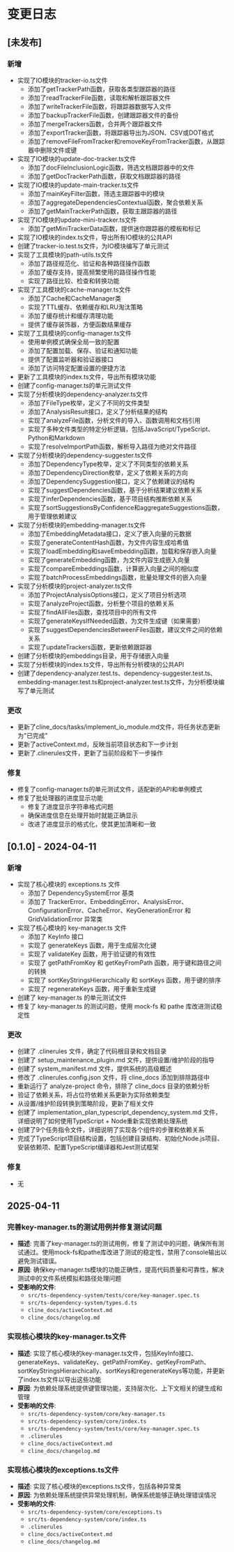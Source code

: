 # 变更日志

## [未发布]

### 新增
- 实现了IO模块的tracker-io.ts文件
  - 添加了getTrackerPath函数，获取各类型跟踪器的路径
  - 添加了readTrackerFile函数，读取和解析跟踪器文件
  - 添加了writeTrackerFile函数，将跟踪器数据写入文件
  - 添加了backupTrackerFile函数，创建跟踪器文件的备份
  - 添加了mergeTrackers函数，合并两个跟踪器文件
  - 添加了exportTracker函数，将跟踪器导出为JSON、CSV或DOT格式
  - 添加了removeFileFromTracker和removeKeyFromTracker函数，从跟踪器中删除文件或键
- 实现了IO模块的update-doc-tracker.ts文件
  - 添加了docFileInclusionLogic函数，筛选文档跟踪器中的文件
  - 添加了getDocTrackerPath函数，获取文档跟踪器的路径
- 实现了IO模块的update-main-tracker.ts文件
  - 添加了mainKeyFilter函数，筛选主跟踪器中的模块
  - 添加了aggregateDependenciesContextual函数，聚合依赖关系
  - 添加了getMainTrackerPath函数，获取主跟踪器的路径
- 实现了IO模块的update-mini-tracker.ts文件
  - 添加了getMiniTrackerData函数，提供迷你跟踪器的模板和标记
- 实现了IO模块的index.ts文件，导出所有IO模块的公共API
- 创建了tracker-io.test.ts文件，为IO模块编写了单元测试
- 实现了工具模块的path-utils.ts文件
  - 添加了路径规范化、验证和各种路径操作函数
  - 添加了缓存支持，提高频繁使用的路径操作性能
  - 实现了路径比较、检查和转换功能
- 实现了工具模块的cache-manager.ts文件
  - 添加了Cache和CacheManager类
  - 实现了TTL缓存、依赖缓存和LRU淘汰策略
  - 添加了缓存统计和缓存清理功能
  - 提供了缓存装饰器，方便函数结果缓存
- 实现了工具模块的config-manager.ts文件
  - 使用单例模式确保全局一致的配置
  - 添加了配置加载、保存、验证和通知功能
  - 提供了配置监听器和验证器接口
  - 添加了访问特定配置设置的便捷方法
- 更新了工具模块的index.ts文件，导出所有模块功能
- 创建了config-manager.ts的单元测试文件
- 实现了分析模块的dependency-analyzer.ts文件
  - 添加了FileType枚举，定义了不同的文件类型
  - 添加了AnalysisResult接口，定义了分析结果的结构
  - 实现了analyzeFile函数，分析文件的导入、函数调用和文档引用
  - 实现了多种文件类型的特定分析逻辑，包括JavaScript/TypeScript、Python和Markdown
  - 实现了resolveImportPath函数，解析导入路径为绝对文件路径
- 实现了分析模块的dependency-suggester.ts文件
  - 添加了DependencyType枚举，定义了不同类型的依赖关系
  - 添加了DependencyDirection枚举，定义了依赖关系的方向
  - 添加了DependencySuggestion接口，定义了依赖建议的结构
  - 实现了suggestDependencies函数，基于分析结果建议依赖关系
  - 实现了inferDependencies函数，基于项目结构推断依赖关系
  - 实现了sortSuggestionsByConfidence和aggregateSuggestions函数，用于管理依赖建议
- 实现了分析模块的embedding-manager.ts文件
  - 添加了EmbeddingMetadata接口，定义了嵌入向量的元数据
  - 实现了generateContentHash函数，为文件内容生成哈希值
  - 实现了loadEmbedding和saveEmbedding函数，加载和保存嵌入向量
  - 实现了generateEmbedding函数，为文件内容生成嵌入向量
  - 实现了compareEmbeddings函数，计算嵌入向量之间的相似度
  - 实现了batchProcessEmbeddings函数，批量处理文件的嵌入向量
- 实现了分析模块的project-analyzer.ts文件
  - 添加了ProjectAnalysisOptions接口，定义了项目分析选项
  - 实现了analyzeProject函数，分析整个项目的依赖关系
  - 实现了findAllFiles函数，查找项目中的所有文件
  - 实现了generateKeysIfNeeded函数，为文件生成键（如果需要）
  - 实现了suggestDependenciesBetweenFiles函数，建议文件之间的依赖关系
  - 实现了updateTrackers函数，更新依赖跟踪器
- 创建了分析模块的embeddings目录，用于存储嵌入向量
- 实现了分析模块的index.ts文件，导出所有分析模块的公共API
- 创建了dependency-analyzer.test.ts、dependency-suggester.test.ts、embedding-manager.test.ts和project-analyzer.test.ts文件，为分析模块编写了单元测试

### 更改
- 更新了cline_docs/tasks/implement_io_module.md文件，将任务状态更新为"已完成"
- 更新了activeContext.md，反映当前项目状态和下一步计划
- 更新了.clinerules文件，更新了当前阶段和下一步操作

### 修复
- 修复了config-manager.ts的单元测试文件，适配新的API和单例模式
- 修复了批处理器的进度显示功能
  - 修复了进度显示字符串格式问题
  - 确保进度信息在处理开始时就能正确显示
  - 改进了进度显示的格式化，使其更加清晰和一致

## [0.1.0] - 2024-04-11

### 新增
- 实现了核心模块的 exceptions.ts 文件
  - 添加了 DependencySystemError 基类
  - 添加了 TrackerError、EmbeddingError、AnalysisError、ConfigurationError、CacheError、KeyGenerationError 和 GridValidationError 异常类
- 实现了核心模块的 key-manager.ts 文件
  - 添加了 KeyInfo 接口
  - 实现了 generateKeys 函数，用于生成层次化键
  - 实现了 validateKey 函数，用于验证键的有效性
  - 实现了 getPathFromKey 和 getKeyFromPath 函数，用于键和路径之间的转换
  - 实现了 sortKeyStringsHierarchically 和 sortKeys 函数，用于键的排序
  - 实现了 regenerateKeys 函数，用于重新生成键
- 创建了 key-manager.ts 的单元测试文件
- 修复了 key-manager.ts 的测试问题，使用 mock-fs 和 pathe 库改进测试稳定性

### 更改
- 创建了 .clinerules 文件，确定了代码根目录和文档目录
- 创建了 setup_maintenance_plugin.md 文件，提供设置/维护阶段的指导
- 创建了 system_manifest.md 文件，提供系统的高级概述
- 修改了 .clinerules.config.json 文件，将 cline_docs 添加到排除路径中
- 重新运行了 analyze-project 命令，排除了 cline_docs 目录的依赖分析
- 验证了依赖关系，将占位符依赖关系更新为实际依赖类型
- 从设置/维护阶段转换到策略阶段，更新了相关文件
- 创建了 implementation_plan_typescript_dependency_system.md 文件，详细说明了如何使用TypeScript + Node重新实现依赖处理系统
- 创建了9个任务指令文件，详细说明了实现各个组件的步骤和依赖关系
- 完成了TypeScript项目结构设置，包括创建目录结构、初始化Node.js项目、安装依赖项、配置TypeScript编译器和Jest测试框架

### 修复
- 无

## 2025-04-11
### 完善key-manager.ts的测试用例并修复测试问题
- **描述**: 完善了key-manager.ts的测试用例，修复了测试中的问题，确保所有测试通过。使用mock-fs和pathe库改进了测试的稳定性，禁用了console输出以避免测试错误。
- **原因**: 确保key-manager.ts模块的功能正确性，提高代码质量和可靠性，解决测试中的文件系统模拟和路径处理问题
- **受影响的文件**:
  - `src/ts-dependency-system/tests/core/key-manager.spec.ts`
  - `src/ts-dependency-system/types.d.ts`
  - `cline_docs/activeContext.md`
  - `cline_docs/changelog.md`

### 实现核心模块的key-manager.ts文件
- **描述**: 实现了核心模块的key-manager.ts文件，包括KeyInfo接口、generateKeys、validateKey、getPathFromKey、getKeyFromPath、sortKeyStringsHierarchically、sortKeys和regenerateKeys等功能，并更新了index.ts文件以导出这些功能
- **原因**: 为依赖处理系统提供键管理功能，支持层次化、上下文相关的键生成和管理
- **受影响的文件**:
  - `src/ts-dependency-system/core/key-manager.ts`
  - `src/ts-dependency-system/core/index.ts`
  - `src/ts-dependency-system/tests/core/key-manager.spec.ts`
  - `.clinerules`
  - `cline_docs/activeContext.md`
  - `cline_docs/changelog.md`

### 实现核心模块的exceptions.ts文件
- **描述**: 实现了核心模块的exceptions.ts文件，包括各种异常类
- **原因**: 为依赖处理系统提供异常处理机制，确保系统能够正确处理错误情况
- **受影响的文件**:
  - `src/ts-dependency-system/core/exceptions.ts`
  - `src/ts-dependency-system/core/index.ts`
  - `.clinerules`
  - `cline_docs/activeContext.md`
  - `cline_docs/changelog.md`